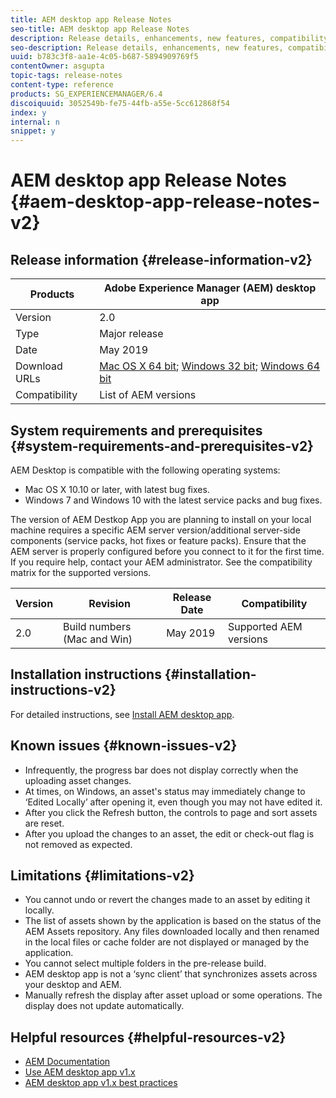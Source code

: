 ```yaml
---
title: AEM desktop app Release Notes
seo-title: AEM desktop app Release Notes
description: Release details, enhancements, new features, compatibility, and download links for AEM desktop app v1.x.
seo-description: Release details, enhancements, new features, compatibility, and download links for AEM desktop app v1.x.
uuid: b783c3f8-aa1e-4c05-b687-5894909769f5
contentOwner: asgupta
topic-tags: release-notes
content-type: reference
products: SG_EXPERIENCEMANAGER/6.4
discoiquuid: 3052549b-fe75-44fb-a55e-5cc612868f54
index: y
internal: n
snippet: y
---
```


# AEM desktop app Release Notes {#aem-desktop-app-release-notes-v2}

## Release information {#release-information-v2}

| Products      |  Adobe Experience Manager (AEM) desktop app                                                                                                                                                                                                            |
|---------------|--------------------------------------------------------------------|
| Version       | 2.0                                                                                                                                                                                                                     |
| Type          | Major release                                                                                                                                                                                                                                          |
| Date          | May 2019                                                                                                                                                                                                                                        |
| Download URLs |  [Mac OS X 64 bit](https://example.com); [Windows 32 bit](https://example.com); [Windows 64 bit](https://example.com) |
| Compatibility | List of AEM versions |

## System requirements and prerequisites {#system-requirements-and-prerequisites-v2}

AEM Desktop is compatible with the following operating systems:

* Mac OS X 10.10 or later, with latest bug fixes.
* Windows 7 and Windows 10 with the latest service packs and bug fixes.

The version of AEM Destkop App you are planning to install on your local machine requires a specific AEM server version/additional server-side components (service packs, hot fixes or feature packs). Ensure that the AEM server is properly configured before you connect to it for the first time. If you require help, contact your AEM administrator. See the compatibility matrix for the supported versions.

| Version | Revision               | Release Date | Compatibility                                               |
|---------|------------------------|--------------|-------------------------------------------------------------|
| 2.0    | Build numbers (Mac and Win) | May 2019 | Supported AEM versions |

## Installation instructions {#installation-instructions-v2}

For detailed instructions, see [Install AEM desktop app](using.md).

## Known issues {#known-issues-v2}

* Infrequently, the progress bar does not display correctly when the uploading asset changes.
* At times, on Windows, an asset's status may immediately change to ‘Edited Locally’ after opening it, even though you may not have edited it.
* After you click the Refresh button, the controls to page and sort assets are reset.
* After you upload the changes to an asset, the edit or check-out flag is not removed as expected.

## Limitations {#limitations-v2}

* You cannot undo or revert the changes made to an asset by editing it locally.
* The list of assets shown by the application is based on the status of the AEM Assets repository. Any files downloaded locally and then renamed in the local files or cache folder are not displayed or managed by the application.
* You cannot select multiple folders in the pre-release build.
* AEM desktop app is not a ‘sync client’ that synchronizes assets across your desktop and AEM.
* Manually refresh the display after asset upload or some operations. The display does not update automatically.

## Helpful resources {#helpful-resources-v2}

* [AEM Documentation](https://helpx.adobe.com/support/experience-manager/6-4.html)
* [Use AEM desktop app v1.x](use-app-v1.md)
* [AEM desktop app v1.x best practices](best-practices-for-v1.md)